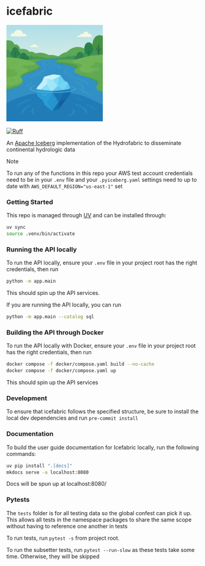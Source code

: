 # icefabric

<img src="docs/img/icefabric.png" alt="icefabric" width="50%"/>

[![Ruff](https://img.shields.io/endpoint?url=https://raw.githubusercontent.com/astral-sh/ruff/main/assets/badge/v2.json)](https://github.com/astral-sh/ruff)


An [Apache Iceberg](https://py.iceberg.apache.org/) implementation of the Hydrofabric to disseminate continental hydrologic data

> [!NOTE]
> To run any of the functions in this repo your AWS test account credentials need to be in your `.env` file and your `.pyiceberg.yaml` settings need to up to date with `AWS_DEFAULT_REGION="us-east-1"` set

### Getting Started
This repo is managed through [UV](https://docs.astral.sh/uv/getting-started/installation/) and can be installed through:
```sh
uv sync
source .venv/bin/activate
```

### Running the API locally
To run the API locally, ensure your `.env` file in your project root has the right credentials, then run
```sh
python -m app.main
```
This should spin up the API services.

If you are running the API locally, you can run
```sh
python -m app.main --catalog sql
```

### Building the API through Docker
To run the API locally with Docker, ensure your `.env` file in your project root has the right credentials, then run
```sh
docker compose -f docker/compose.yaml build --no-cache
docker compose -f docker/compose.yaml up
```
This should spin up the API services


### Development
To ensure that icefabric follows the specified structure, be sure to install the local dev dependencies and run `pre-commit install`

### Documentation
To build the user guide documentation for Icefabric locally, run the following commands:
```sh
uv pip install ".[docs]"
mkdocs serve -a localhost:8080
```
Docs will be spun up at localhost:8080/

### Pytests

The `tests` folder is for all testing data so the global confest can pick it up. This allows all tests in the namespace packages to share the same scope without having to reference one another in tests

To run tests, run `pytest -s` from project root.

To run the subsetter tests, run `pytest --run-slow` as these tests take some time. Otherwise, they will be skipped
